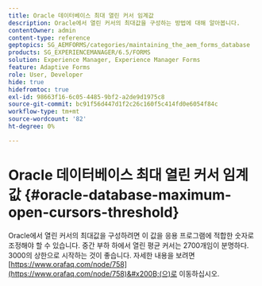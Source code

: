 ```yaml
---
title: Oracle 데이터베이스 최대 열린 커서 임계값
description: Oracle에서 열린 커서의 최대값을 구성하는 방법에 대해 알아봅니다.
contentOwner: admin
content-type: reference
geptopics: SG_AEMFORMS/categories/maintaining_the_aem_forms_database
products: SG_EXPERIENCEMANAGER/6.5/FORMS
solution: Experience Manager, Experience Manager Forms
feature: Adaptive Forms
role: User, Developer
hide: true
hidefromtoc: true
exl-id: 98663f16-6c05-4485-9bf2-a2de9d1975c8
source-git-commit: bc91f56d447d1f2c26c160f5c414fd0e6054f84c
workflow-type: tm+mt
source-wordcount: '82'
ht-degree: 0%

---
```


# Oracle 데이터베이스 최대 열린 커서 임계값 {#oracle-database-maximum-open-cursors-threshold}

Oracle에서 열린 커서의 최대값을 구성하려면 이 값을 응용 프로그램에 적합한 숫자로 조정해야 할 수 있습니다. 중간 부하 하에서 열린 평균 커서는 2700개임이 분명하다. 3000의 상한으로 시작하는 것이 좋습니다. 자세한 내용을 보려면 [https://www.orafaq.com/node/758](https://www.orafaq.com/node/758)&#x200B;(으)로 이동하십시오.
